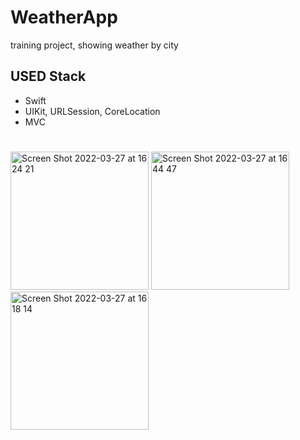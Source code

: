 # WeatherApp
training project, showing weather by city

## **USED Stack**
- Swift
- UIKit, URLSession, CoreLocation
- MVC

#
<img width="221" alt="Screen Shot 2022-03-27 at 16 24 21" src="https://user-images.githubusercontent.com/96972423/160280191-bb991f8a-6c6c-439b-a05a-640fe99ea389.png">         <img width="221" alt="Screen Shot 2022-03-27 at 16 44 47" src="https://user-images.githubusercontent.com/96972423/160280194-cd8acb0b-4a64-4fb3-8385-51456fcf8160.png">        <img width="221" alt="Screen Shot 2022-03-27 at 16 18 14" src="https://user-images.githubusercontent.com/96972423/160280522-1c4c466f-1e92-428e-ad6b-cdbdee349050.png">
